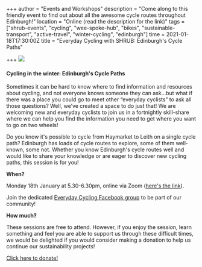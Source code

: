 +++
author = "Events and Workshops"
description = "Come along to this friendly event to find out about all the awesome cycle routes throughout Edinburgh!"
location = "Online (read the description for the link)"
tags = ["shrub-events", "cycling", "wee-spoke-hub", "bikes", "sustainable-transport", "active-travel", "winter-cycling", "edinburgh"]
time = 2021-01-18T17:30:00Z
title = "Everyday Cycling with SHRUB: Edinburgh's Cycle Paths"

+++
![](https://res.cloudinary.com/shrub-co-op/image/upload/v1608059098/shrubcoop.org/media/cycle_skills_session_3_y13u2z.jpg)

#### **Cycling in the winter: Edinburgh's Cycle Paths**

Sometimes it can be hard to know where to find information and resources about cycling, and not everyone knows someone they can ask…but what if there was a place you could go to meet other “everyday cyclists” to ask all those questions? Well, we’ve created a space to do just that! We are welcoming new and everyday cyclists to join us in a fortnightly skill-share where we can help you find the information you need to get where you want to go on two wheels!

Do you know it's possible to cycle from Haymarket to Leith on a single cycle path? Edinburgh has loads of cycle routes to explore, some of them well-known, some not. Whether you know Edinburgh's cycle routes well and would like to share your knowledge or are eager to discover new cycling paths, this session is for you!

**When?**

Monday 18th January at 5.30-6.30pm, online via Zoom ([here's the link](https://us02web.zoom.us/j/85189705884)).

Join the dedicated [Everyday Cycling Facebook group](https://www.facebook.com/groups/3381216181973515) to be part of our community!

**How much?**

These sessions are free to attend. However, if you enjoy the session, learn something and feel you are able to support us through these difficult times, we would be delighted if you would consider making a donation to help us continue our sustainability projects!

[Click here to donate!](https://www.paypal.com/cgi-bin/webscr?cmd=_s-xclick&hosted_button_id=SC4STHHVLD56U&source=url)